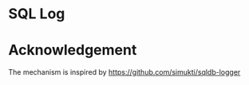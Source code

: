 # SQL Log




# Acknowledgement

The mechanism is inspired by https://github.com/simukti/sqldb-logger
